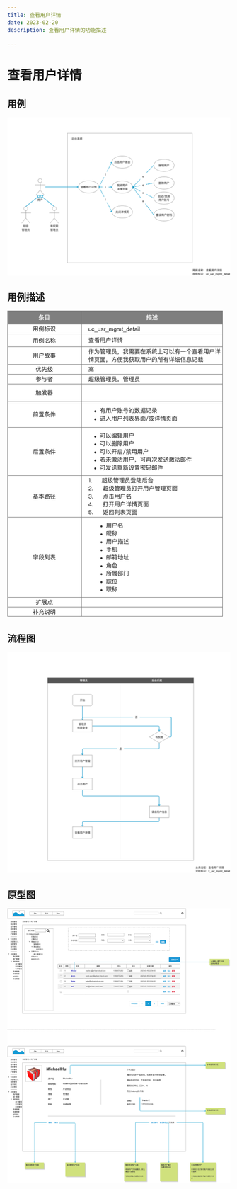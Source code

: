 ```yaml
---
title: 查看用户详情
date: 2023-02-20
description: 查看用户详情的功能描述

---
```


# 查看用户详情


## 用例

![](../../../images/uc_usr_mgmt_detail.png)

## 用例描述

![](../../../images/uc_desc_usr_mgmt-detail.png)

## 流程图

![](../../../images/fl_usr_mgmt_detail.png)

## 原型图

![](../../../images/pt_usr_mgmt_detail.png)